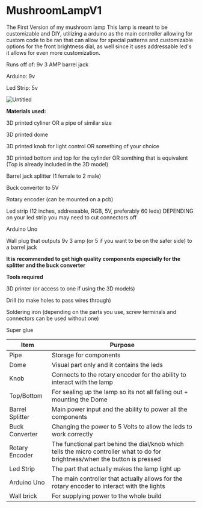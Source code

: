 # MushroomLampV1
The First Version of my mushroom lamp
This lamp is meant to be customizable and DIY, utilizing a arduino as the main controller allowing for custom code to be ran that can allow for special patterns and customizable options for the front brightness dial, as well since it uses addressable led's it allows for even more customization.

Runs off of: 9v 3 AMP barrel jack

Arduino: 9v

Led Strip: 5v

![Untitled](https://github.com/user-attachments/assets/47a2e66f-97d6-46ff-b654-8348a965a057)

**Materials used:**

3D printed cyliner OR a pipe of similar size

3D printed dome

3D printed knob for light control OR something of your choice

3D printed bottom and top for the cylinder OR somthing that is equivalent (Top is already included in the 3D model)

Barrel jack splitter (1 female to 2 male)

Buck converter to 5V

Rotary encoder (can be mounted on a pcb)

Led strip (12 inches, addressable, RGB, 5V, preferably 60 leds) DEPENDING on your led strip you may need to cut connectors off

Arduino Uno

Wall plug that outputs 9v 3 amp (or 5 if you want to be on the safer side) to a barrel jack

**It is recommended to get high quality components especially for the splitter and the buck converter**


**Tools required**

3D printer (or access to one if using the 3D models)

Drill (to make holes to pass wires through)

Soldering iron (depending on the parts you use, screw terminals and connectors can be used without one)

Super glue



|     Item      |                                                        Purpose                                                               |
| ------------- | ---------------------------------------------------------------------------------------------------------------------------- |
|Pipe           |Storage for components                                                                                                        |
|Dome           |Visual part only and it contains the leds                                                                                     |
|Knob           |Connects to the rotary encoder for the ability to interact with the lamp                                                      |
|Top/Bottom     |For sealing up the lamp so its not all falling out + mounting the Dome                                                        |
|Barrel Splitter|Main power input and the ability to power all the components                                                                  |
|Buck Converter |Changing the power to 5 Volts to allow the leds to work correctly                                                             |
|Rotary Encoder |The functional part behind the dial/knob which tells the micro controller what to do for brightness/when the button is pressed|
|Led Strip      |The part that actually makes the lamp light up                                                                                |
|Arduino Uno    |The main controller that actually allows for the rotary encoder to interact with the lights                                   |
|Wall brick     |For supplying power to the whole build                                                                                        |
